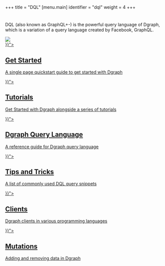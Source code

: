 +++
title = "DQL"
[menu.main]
  identifier = "dql"
  weight = 4
+++

<div class="landing">
  <div class="hero">
    <h1></h1>
    <p>
      DQL (also known as GraphQL+-) is the powerful query language of Dgraph, which is a variation of a query language created by Facebook, GraphQL.
    </p>
    <img class="hero-deco" src="/images/hero-deco.png" />
  </div>
  <div class="item">
    <div class="icon"><i class="lni lni-play" aria-hidden="true"></i></div>
    <a  href="{{< relref "../get-started/index.md">}}">
      <h2>Get Started</h2>
      <p>
        A single page quickstart guide to get started with Dgraph
      </p>
    </a>
  </div>
  <div class="item">
    <div class="icon"><i class="lni lni-book" aria-hidden="true"></i></div>
    <a href="{{< relref "../tutorials/_index.md">}}">
      <h2>Tutorials</h2>
      <p>
        Get Started with Dgraph alongside a series of tutorials
      </p>
    </a>
  </div>
  <div class="item">
    <div class="icon"><i class="fa fa-code-fork" aria-hidden="true"></i></div>
    <a href="{{< relref "../query-language/_index.md">}}">
      <h2>Dgraph Query Language</h2>
      <p>
        A reference guide for Dgraph query language
      </p>
    </a>
  </div>

  <div class="item">
    <div class="icon"><i class="lni lni-graduation" aria-hidden="true"></i></div>
    <a href="{{< relref "../tips/_index.md">}}">
      <h2>Tips and Tricks</h2>
      <p>
        A list of commonly used DQL query snippets
      </p>
    </a>
  </div>
  <div class="item">
    <div class="icon"><i class="lni lni-code-alt" aria-hidden="true"></i></div>
    <a href="{{< relref "../clients/_index.md">}}">
      <h2>Clients</h2>
      <p>
        Dgraph clients in various programming languages
      </p>
    </a>
  </div>
  <div class="item">
    <div class="icon"><i class="lni lni-cogs" aria-hidden="true"></i></div>
    <a href="{{< relref "../mutations/_index.md">}}">
      <h2>Mutations</h2>
      <p>
        Adding and removing data in Dgraph
      </p>
    </a>
  </div>

</div>

<style>
  ul.contents {
    display: none;
  }
</style>
